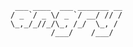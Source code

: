 ```                            
 ___ ____  ___ _______ __   
/ _ `/ _ \/ _ `/ __/ // /   
\_,_/_//_/\_, /_/  \_, /    
         /___/    /___/     
```